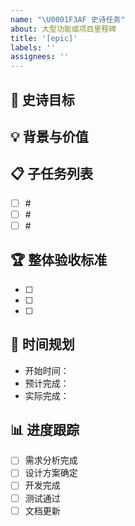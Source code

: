 ```yaml
---
name: "\U0001F3AF 史诗任务"
about: 大型功能或项目里程碑
title: '[epic]'
labels: ''
assignees: ''
---
```


## 🎯 史诗目标

<!-- 描述这个史诗要达成的整体目标 -->

## 💡 背景与价值

<!-- 为什么要做这个功能？解决什么问题？ -->

## 📋 子任务列表

<!-- 将史诗拆分为具体的功能点，可以链接到其他Issue -->

- [ ] #<!-- Issue编号 -->
- [ ] #<!-- Issue编号 -->
- [ ] #<!-- Issue编号 -->

## 🏆 整体验收标准

<!-- 史诗完成时的验收条件 -->

- [ ]
- [ ]
- [ ]

## 📅 时间规划

- 开始时间：
- 预计完成：
- 实际完成：

## 📊 进度跟踪

- [ ] 需求分析完成
- [ ] 设计方案确定
- [ ] 开发完成
- [ ] 测试通过
- [ ] 文档更新
